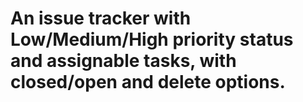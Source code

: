 # An issue tracker with Low/Medium/High priority status and assignable tasks, with closed/open and delete options.
